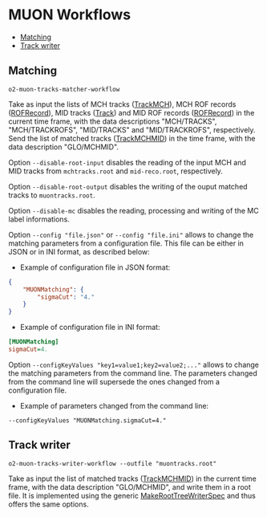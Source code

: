 <!-- doxy
\page refDetectorsMUONWorkflow Workflows
/doxy -->

# MUON Workflows

<!-- vim-markdown-toc GFM -->

* [Matching](#matching)
* [Track writer](#track-writer)

<!-- vim-markdown-toc -->

## Matching

```shell
o2-muon-tracks-matcher-workflow
```

Take as input the lists of MCH tracks ([TrackMCH](../../../DataFormats/Detectors/MUON/MCH/include/DataFormatsMCH/TrackMCH.h)), MCH ROF records ([ROFRecord](../../../DataFormats/Detectors/MUON/MCH/include/DataFormatsMCH/ROFRecord.h)), MID tracks ([Track](../../../DataFormats/Detectors/MUON/MID/include/DataFormatsMID/Track.h)) and MID ROF records ([ROFRecord](../../../DataFormats/Detectors/MUON/MID/include/DataFormatsMID/ROFRecord.h)) in the current time frame, with the data descriptions "MCH/TRACKS", "MCH/TRACKROFS", "MID/TRACKS" and "MID/TRACKROFS", respectively. Send the list of matched tracks ([TrackMCHMID](../../../DataFormats/Reconstruction/include/ReconstructionDataFormats/TrackMCHMID.h)) in the time frame, with the data description "GLO/MCHMID".

Option `--disable-root-input` disables the reading of the input MCH and MID tracks from `mchtracks.root` and `mid-reco.root`, respectively.

Option `--disable-root-output` disables the writing of the ouput matched tracks to `muontracks.root`.

Option `--disable-mc` disables the reading, processing and writing of the MC label informations.

Option `--config "file.json"` or `--config "file.ini"` allows to change the matching parameters from a configuration file. This file can be either in JSON or in INI format, as described below:

* Example of configuration file in JSON format:
```json
{
    "MUONMatching": {
        "sigmaCut": "4."
    }
}
```
* Example of configuration file in INI format:
```ini
[MUONMatching]
sigmaCut=4.
```

Option `--configKeyValues "key1=value1;key2=value2;..."` allows to change the matching parameters from the command line. The parameters changed from the command line will supersede the ones changed from a configuration file.

* Example of parameters changed from the command line:
```shell
--configKeyValues "MUONMatching.sigmaCut=4."
```

## Track writer

```shell
o2-muon-tracks-writer-workflow --outfile "muontracks.root"
```

Take as input the list of matched tracks ([TrackMCHMID](../../../DataFormats/Reconstruction/include/ReconstructionDataFormats/TrackMCHMID.h)) in the current time frame, with the data description "GLO/MCHMID", and write them in a root file. It is implemented using the generic [MakeRootTreeWriterSpec](../../../Framework/Utils/include/DPLUtils/MakeRootTreeWriterSpec.h) and thus offers the same options.

